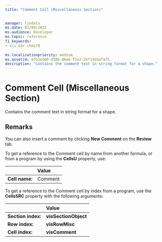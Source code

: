 ```yaml
---
title: "Comment Cell (Miscellaneous Section)"
 
 
manager: lindalu
ms.date: 03/09/2015
ms.audience: Developer
ms.topic: reference
f1_keywords:
- vis_sdr.chm170
 
ms.localizationpriority: medium
ms.assetid: 6f52ed60-d58b-86e6-f7e2-2ef19d4afa75
description: "Contains the comment text in string format for a shape."
---
```


# Comment Cell (Miscellaneous Section)

Contains the comment text in string format for a shape.
  
## Remarks

You can also insert a comment by clicking **New Comment** on the **Review** tab. 
  
To get a reference to the Comment cell by name from another formula, or from a program by using the **CellsU** property, use: 
  
||Value |
|:-----|:-----|
|**Cell name:**  <br/> |Comment  <br/> |
   
To get a reference to the Comment cell by index from a program, use the **CellsSRC** property with the following arguments: 
  
||Value |
|:-----|:-----|
|**Section index:**  <br/> |**visSectionObject** <br/> |
|**Row index:**  <br/> |**visRowMisc** <br/> |
|**Cell index:**  <br/> |**visComment** <br/> |
   

